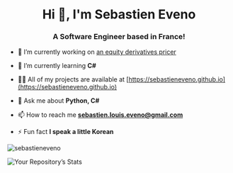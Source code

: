 <h1 align="center">Hi 👋, I'm Sebastien Eveno</h1>
<h3 align="center">A Software Engineer based in France!</h3>

- 🔭 I’m currently working on [an equity derivatives pricer](https://github.com/SebastienEveno/equity-derivatives-pricer)

- 🌱 I’m currently learning **C#**

- 👨‍💻 All of my projects are available at [https://sebastieneveno.github.io](https://sebastieneveno.github.io)

- 💬 Ask me about **Python, C#**

- 📫 How to reach me **sebastien.louis.eveno@gmail.com**

- ⚡ Fun fact **I speak a little Korean**

<p><img align="center" src="https://github-readme-stats.vercel.app/api/top-langs?username=sebastieneveno&show_icons=true&locale=en&layout=compact" alt="sebastieneveno" /></p>

![Your Repository’s Stats](https://github-readme-stats.vercel.app/api?username=sebastieneveno&show_icons=true)
